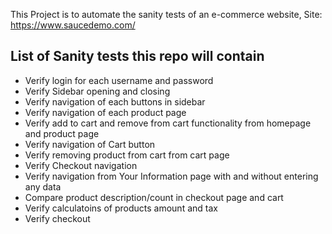 This Project is to automate the sanity tests of an e-commerce website,
Site: https://www.saucedemo.com/

## List of Sanity tests this repo will contain
- Verify login for each username and password
- Verify Sidebar opening and closing
- Verify navigation of each buttons in sidebar
- Verify navigation of each product page
- Verify add to cart and remove from cart functionality from homepage and product page
- Verify navigation of Cart button
- Verify removing product from cart from cart page
- Verify Checkout navigation
- Verify navigation from Your Information page with and without entering any data
- Compare product description/count in checkout page and cart
- Verify calculatoins of products amount and tax
- Verify checkout
